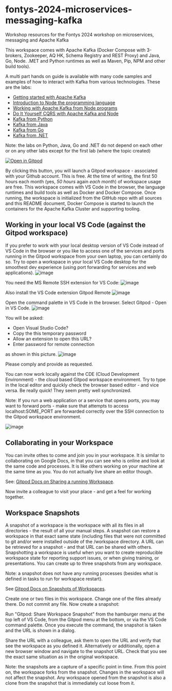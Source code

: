 # fontys-2024-microservices-messaging-kafka
Workshop resources for the Fontys 2024 workshop on microservices, messaging and Apache Kafka

This workspace comes with Apache Kafka (Docker Compose with 3-brokers, Zookeeper, AQ HK, Schema Registry and REST Proxy) and Java, Go, Node. .MET and Python runtimes as well as Maven, Pip, NPM and other build tools).

A multi part hands on guide is available with many code samples and examples of how to interact with Kafka from various technologies. These are the labs:

* [Getting started with Apache Kafka](./lab1-firstStepsWithKafka/readme.md)
* [Introduction to Node the programming language](./lab2-introducingNodeJS/readme.md)
* [Working with Apache Kafka from Node programs](./lab3-node-and-kafka/readme.md)
* [Do It Yourself CQRS with Apache Kafka and Node](./lab4-diy-cqrs/readme.md)
* [Kafka from Python](./lab5-python-and-kafka/readme.md)
* [Kafka from Java](./lab6-java-and-kafka/readme.md)
* [Kafka from Go](./lab7-go-and-kafka/readme.md)
* [Kafka from .NET](./lab8-net/readme.md)

Note: the labs on Python, Java, Go and .NET do not depend on each other or on any other labs except for the first lab (where the topic created)

[![Open in Gitpod](https://gitpod.io/button/open-in-gitpod.svg)](https://gitpod.io/#https://github.com/lucasjellema/fontys-fall2023-microservices-messaging-kafka)

By clicking this button, you will launch a Gitpod workspace - associated with your Github account. This is free. At the time of writing, the first 50 hours each month (yes, *50 hours* again *each month*) of workspace usage are free. This workspace comes with VS Code in the browser, the language runtimes and build tools as well as Docker and Docker Compose. Once running, the workspace is initialized from the GitHub repo with all sources and this README document, Docker Compose is started to launch the containers for the Apache Kafka Cluster and supporting tooling.

## Working in your local VS Code (against the Gitpod workspace)
If you prefer to work with your local desktop version of VS Code instead of VS Code in the browser or you like to access one of the services and ports running in the Gitpod workspace from your own laptop, you can certainly do so. Try to open a workspace in your local VS Code desktop for the smoothest dev experience (using port forwarding for services and web applications). 
![image](https://user-images.githubusercontent.com/1296324/202265821-1faa9cc3-21fa-4cc2-8add-163ec5b83e9b.png)

You need the MS Remote SSH extension for VS Code:
![image](https://user-images.githubusercontent.com/1296324/202265701-ffe9492d-ff60-40e7-96c5-203d1ecedb70.png)

Also install the VS Code extension Gitpod Remote
![image](https://user-images.githubusercontent.com/1296324/202265866-5ac13ef4-3db9-4f2f-9c42-ca6ab900dcc6.png)

Open the command palette in VS Code in the browser. Select Gitpod - Open in VS Code.
![image](https://user-images.githubusercontent.com/1296324/202265911-37a26892-3d50-4258-95bc-d8cfc18d537c.png)

You will be asked:
* Open Visual Studio Code?
* Copy the this temporary password
* Allow an extension to open this URL?
* Enter password for remote connection

as shown in this picture.
![image](https://user-images.githubusercontent.com/1296324/202266010-244eeff3-1a53-4d4d-a997-64eb159f8c0a.png)

Please comply and provide as requested.

You can now work locally against the CDE (Cloud Development Environment) - the cloud based Gitpod workspace environment. Try to type in the local editor and quickly check the browser based editor - and vice versa. Be really quick! They seem pretty well synchronized.

Note: If you run a web application or a service that opens ports, you may want to forward ports - make sure that attempts to access localhost:SOME_PORT are forwarded correctly over the SSH connection to the Gitpod workspace environment.

![image](https://user-images.githubusercontent.com/1296324/202266756-39b4b3cb-dbd8-4b9e-b4ee-a8e8450a29d6.png)


## Collaborating in your Workspace

You can invite othes to come and join you in your workspace. It is similar to collaborating on Google Docs, in that you can see who is online and look at the same code and processes. It is like others working on your machine at the same time as you. You do not actually live share an editor though. 

See: [Gitpod Docs on Sharing a running Workspace](https://www.gitpod.io/docs/configure/workspaces/collaboration#sharing-running-workspaces).

Now invite a colleague to visit your place - and get a feel for working together.

## Workspace Snapshots

A snapshot of a workspace is the workspace with all its files in all directories - the result of all your manual steps. A snapshot can restore a workspace in that exact same state (including files that were not committed to git and/or were installed outside of the /workspace directory. A URL can be retrieved for a snapshot - and that URL can be shared with others. Snapshotting a workspace is useful when you want to create reproducible workspace state for reporting support issues, or when giving training, or presentations. You can create up to three snapshots from any workspace.

Note: a snapshot does not have any running processes (besides what is defined in tasks to run for workspace restart).

See [Gitpod Docs on Snapshots of Workspaces](https://www.gitpod.io/docs/configure/workspaces/collaboration#sharing-snapshots).

Create one or two files in this workspace. Change one of the files already there. Do not commit any file. Now create a snapshot:

Run "Gitpod: Share Workspace Snapshot" from the hamburger menu at the top left of VS Code, from the Gitpod menu at the bottom, or via the VS Code command palette. Once you execute the command, the snapshot is taken and the URL is shown in a dialog.

Share the URL with a colleague, ask them to open the URL and verify that see the workspace as you defined it. Alternatively or additionally, open a new browser window and navigate to the snapshot URL. Check that you see the exact same situation as in the original workspace.

Note: the snapshots are a capture of a specific point in time. From this point on, the workspace forks from the snapshot. Changes in the workspace will not affect the snapshot. Any workspace opened from the snapshot is also a clone from the snapshot that is immediately cut loose from it.
